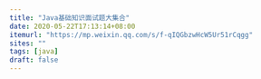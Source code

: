 ```yaml
---
title: "Java基础知识面试题大集合"
date: 2020-05-22T17:13:14+08:00
itemurl: "https://mp.weixin.qq.com/s/f-qIQGbzwHcW5Ur51rCqgg"
sites: ""
tags: [java]
draft: false
---
```


